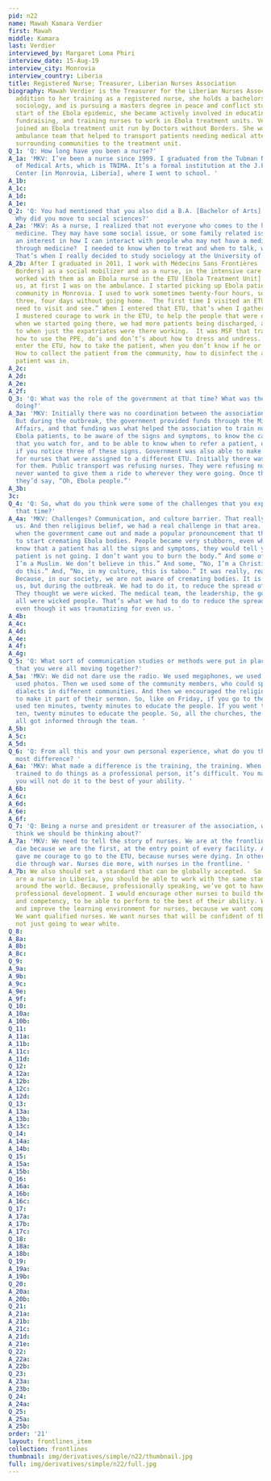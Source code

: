 ```yaml
---
pid: n22
name: Mawah Kamara Verdier
first: Mawah
middle: Kamara
last: Verdier
interviewed_by: Margaret Loma Phiri
interview_date: 15-Aug-19
interview_city: Monrovia
interview_country: Liberia
title: Registered Nurse; Treasurer, Liberian Nurses Association
biography: Mawah Verdier is the Treasurer for the Liberian Nurses Association. In
  addition to her training as a registered nurse, she holds a bachelors degree in
  sociology, and is pursuing a masters degree in peace and conflict studies. At the
  start of the Ebola epidemic, she became actively involved in educating the community,
  fundraising, and training nurses to work in Ebola treatment units. Verdier also
  joined an Ebola treatment unit run by Doctors without Borders. She worked in an
  ambulance team that helped to transport patients needing medical attention from
  surrounding communities to the treatment unit.
Q_1: 'Q: How long have you been a nurse?'
A_1a: 'MKV: I’ve been a nurse since 1999. I graduated from the Tubman National Institute
  of Medical Arts, which is TNIMA. It’s a formal institution at the J.F.K. Medical
  Center [in Monrovia, Liberia], where I went to school. '
A_1b: 
A_1c: 
A_1d: 
A_1e: 
Q_2: 'Q: You had mentioned that you also did a B.A. [Bachelor of Arts] in Sociology?
  Why did you move to social sciences?'
A_2a: 'MKV: As a nurse, I realized that not everyone who comes to the hospital needs
  medicine. They may have some social issue, or some family related issue. I developed
  an interest in how I can interact with people who may not have a medical condition
  through medicine?  I needed to know when to treat and when to talk, when to counsel.
  That’s when I really decided to study sociology at the University of Liberia.'
A_2b: After I graduated in 2011, I work with Médecins Sans Frontières [Doctors without
  Borders] as a social mobilizer and as a nurse, in the intensive care unit. I also
  worked with them as an Ebola nurse in the ETU [Ebola Treatment Unit]. When MSF recruited
  us, at first I was on the ambulance. I started picking up Ebola patients from every
  community in Monrovia. I used to work sometimes twenty-four hours, sometimes two,
  three, four days without going home.  The first time I visited an ETU, I said, “I
  need to visit and see.” When I entered that ETU, that’s when I gathered the courage.
  I mustered courage to work in the ETU, to help the people that were dying. And,
  when we started going there, we had more patients being discharged, as compared
  to when just the expatriates were there working.  It was MSF that trained us on
  how to use the PPE, do’s and don’t’s about how to dress and undress. And how to
  enter the ETU, how to take the patient, when you don’t know if he or she is positive. 
  How to collect the patient from the community, how to disinfect the area that the
  patient was in. 
A_2c: 
A_2d: 
A_2e: 
A_2f: 
Q_3: 'Q: What was the role of the government at that time? What was the government
  doing?'
A_3a: 'MKV: Initially there was no coordination between the association and the government.
  But during the outbreak, the government provided funds through the Ministry of Internal
  Affairs, and that funding was what helped the association to train nurses to identify
  Ebola patients, to be aware of the signs and symptoms, to know the cardinal signs
  that you watch for, and to be able to know when to refer a patient, or who to call
  if you notice three of these signs. Government was also able to make transportation
  for nurses that were assigned to a different ETU. Initially there was no transportation
  for them. Public transport was refusing nurses. They were refusing nurses, they
  never wanted to give them a ride to wherever they were going. Once they saw you,
  they’d say, “Oh, Ebola people.”'
A_3b: 
3c: 
Q_4: 'Q: So, what do you think were some of the challenges that you experienced during
  that time?'
A_4a: 'MKV: Challenges? Communication, and culture barrier. That really challenged
  us. And then religious belief, we had a real challenge in that area. Especially
  when the government came out and made a popular pronouncement that they were going
  to start cremating Ebola bodies. People became very stubborn, even when they would
  know that a patient has all the signs and symptoms, they would tell you, “No, my
  patient is not going. I don’t want you to burn the body.” And some of them, “No,
  I’m a Muslim. We don’t believe in this.” And some, “No, I’m a Christian. We don’t
  do this.” And, “No, in my culture, this is taboo.” It was really, really difficult.
  Because, in our society, we are not aware of cremating bodies. It is strange for
  us, but during the outbreak. We had to do it, to reduce the spread of the virus.
  They thought we were wicked. The medical team, the leadership, the government, we
  all were wicked people. That’s what we had to do to reduce the spread of Ebola,
  even though it was traumatizing for even us. '
A_4b: 
A_4c: 
A_4d: 
A_4e: 
A_4f: 
A_4g: 
Q_5: 'Q: What sort of communication studies or methods were put in place to be able
  that you were all moving together?'
A_5a: 'MKV: We did not dare use the radio. We used megaphones, we used posters, we
  used photos. Then we used some of the community members, who could speak the different
  dialects in different communities. And then we encouraged the religious groups also,
  to make it part of their sermon. So, like on Friday, if you go to the mosque, they
  used ten minutes, twenty minutes to educate the people. If you went to church, used
  ten, twenty minutes to educate the people. So, all the churches, the mosques, they
  all got informed through the team. '
A_5b: 
A_5c: 
A_5d: 
Q_6: 'Q: From all this and your own personal experience, what do you think made the
  most difference? '
A_6a: 'MKV: What made a difference is the training, the training. When you are not
  trained to do things as a professional person, it’s difficult. You may try, but
  you will not do it to the best of your ability. '
A_6b: 
A_6c: 
A_6d: 
A_6e: 
A_6f: 
Q_7: 'Q: Being a nurse and president or treasurer of the association, what do you
  think we should be thinking about?'
A_7a: 'MKV: We need to tell the story of nurses. We are at the frontline. More nurses
  die because we are the first, at the entry point of every facility. And that’s what
  gave me courage to go to the ETU, because nurses were dying. In other eras, people
  die through war. Nurses die more, with nurses in the frontline. '
A_7b: We also should set a standard that can be globally accepted.  So that once you
  are a nurse in Liberia, you should be able to work with the same standard anyplace
  around the world. Because, professionally speaking, we’ve got to have continual
  professional development. I would encourage other nurses to build their confidence
  and competency, to be able to perform to the best of their ability. We should stop
  and improve the learning environment for nurses, because we want competent nurses.
  We want qualified nurses. We want nurses that will be confident of themselves, and
  not just going to wear white.
Q_8: 
A_8a: 
A_8b: 
A_8c: 
Q_9: 
A_9a: 
A_9b: 
A_9c: 
A_9e: 
A_9f: 
Q_10: 
A_10a: 
A_10b: 
Q_11: 
A_11a: 
A_11b: 
A_11c: 
A_11d: 
Q_12: 
A_12a: 
A_12b: 
A_12c: 
A_12d: 
Q_13: 
A_13a: 
A_13b: 
A_13c: 
Q_14: 
A_14a: 
A_14b: 
Q_15: 
A_15a: 
A_15b: 
Q_16: 
A_16a: 
A_16b: 
A_16c: 
Q_17: 
A_17a: 
A_17b: 
A_17c: 
Q_18: 
A_18a: 
A_18b: 
Q_19: 
A_19a: 
A_19b: 
Q_20: 
A_20a: 
A_20b: 
Q_21: 
A_21a: 
A_21b: 
A_21c: 
A_21d: 
A_21e: 
Q_22: 
A_22a: 
A_22b: 
Q_23: 
A_23a: 
A_23b: 
Q_24: 
A_24a: 
Q_25: 
A_25a: 
A_25b: 
order: '21'
layout: frontlines_item
collection: frontlines
thumbnail: img/derivatives/simple/n22/thumbnail.jpg
full: img/derivatives/simple/n22/full.jpg
---
```

